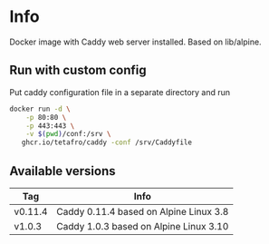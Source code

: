 # Info

Docker image with Caddy web server installed. Based on lib/alpine.

## Run with custom config

Put caddy configuration file in a separate directory and run
```sh
docker run -d \
    -p 80:80 \
    -p 443:443 \
    -v $(pwd)/conf:/srv \
   ghcr.io/tetafro/caddy -conf /srv/Caddyfile
```

## Available versions

| Tag     | Info
| ------- | ---
| v0.11.4 | Caddy 0.11.4 based on Alpine Linux 3.8
| v1.0.3  | Caddy 1.0.3 based on Alpine Linux 3.10
